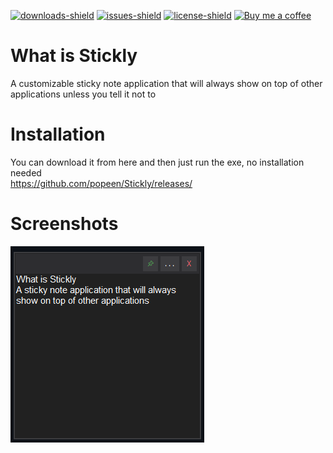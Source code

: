 [![downloads-shield]][cvm-link]
[![issues-shield]](issues)
[![license-shield]](LICENSE.md)
[![Buy me a coffee][buymeacoffee-shield]][buymeacoffee-link]

# What is Stickly
A customizable sticky note application that will always show on top of other applications unless you tell it not to

# Installation
You can download it from here and then just run the exe, no installation needed   
https://github.com/popeen/Stickly/releases/

# Screenshots

![Screenshot](screenshot.png)

[downloads-shield]: https://img.shields.io/github/downloads/popeen/stickly/total
[cvm-link]: https://github.com/popeen/stickly/releases

[issues-shield]: https://img.shields.io/github/issues-raw/popeen/stickly.svg

[license-shield]: https://img.shields.io/github/license/popeen/stickly.svg

[buymeacoffee-shield]: https://img.shields.io/badge/donation-Buy%20me%20a%20coffee-orange
[buymeacoffee-link]: https://www.buymeacoffee.com/popeen
